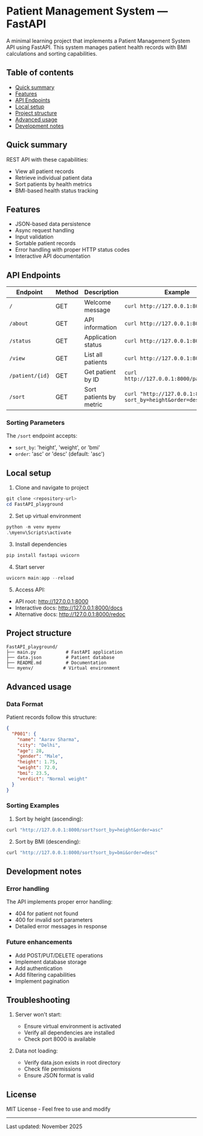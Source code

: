 # Patient Management System — FastAPI

A minimal learning project that implements a Patient Management System API using FastAPI. This system manages patient health records with BMI calculations and sorting capabilities.

## Table of contents
- [Quick summary](#quick-summary)
- [Features](#features)
- [API Endpoints](#api-endpoints)
- [Local setup](#local-setup)
- [Project structure](#project-structure)
- [Advanced usage](#advanced-usage)
- [Development notes](#development-notes)

## Quick summary
REST API with these capabilities:
- View all patient records
- Retrieve individual patient data
- Sort patients by health metrics
- BMI-based health status tracking

## Features
- JSON-based data persistence
- Async request handling
- Input validation
- Sortable patient records
- Error handling with proper HTTP status codes
- Interactive API documentation

## API Endpoints

| Endpoint | Method | Description | Example |
|----------|--------|-------------|---------|
| `/` | GET | Welcome message | `curl http://127.0.0.1:8000/` |
| `/about` | GET | API information | `curl http://127.0.0.1:8000/about` |
| `/status` | GET | Application status | `curl http://127.0.0.1:8000/status` |
| `/view` | GET | List all patients | `curl http://127.0.0.1:8000/view` |
| `/patient/{id}` | GET | Get patient by ID | `curl http://127.0.0.1:8000/patient/P001` |
| `/sort` | GET | Sort patients by metric | `curl "http://127.0.0.1:8000/sort?sort_by=height&order=desc"` |

### Sorting Parameters
The `/sort` endpoint accepts:
- `sort_by`: 'height', 'weight', or 'bmi'
- `order`: 'asc' or 'desc' (default: 'asc')

## Local setup

1. Clone and navigate to project
```powershell
git clone <repository-url>
cd FastAPI_playground
```

2. Set up virtual environment
```powershell
python -m venv myenv
.\myenv\Scripts\activate
```

3. Install dependencies
```powershell
pip install fastapi uvicorn
```

4. Start server
```powershell
uvicorn main:app --reload
```

5. Access API:
- API root: http://127.0.0.1:8000
- Interactive docs: http://127.0.0.1:8000/docs
- Alternative docs: http://127.0.0.1:8000/redoc

## Project structure
```
FastAPI_playground/
├── main.py           # FastAPI application
├── data.json         # Patient database
├── README.md         # Documentation
└── myenv/           # Virtual environment
```

## Advanced usage

### Data Format
Patient records follow this structure:
```json
{
  "P001": {
    "name": "Aarav Sharma",
    "city": "Delhi",
    "age": 28,
    "gender": "Male",
    "height": 1.75,
    "weight": 72.0,
    "bmi": 23.5,
    "verdict": "Normal weight"
  }
}
```

### Sorting Examples
1. Sort by height (ascending):
```bash
curl "http://127.0.0.1:8000/sort?sort_by=height&order=asc"
```

2. Sort by BMI (descending):
```bash
curl "http://127.0.0.1:8000/sort?sort_by=bmi&order=desc"
```

## Development notes

### Error handling
The API implements proper error handling:
- 404 for patient not found
- 400 for invalid sort parameters
- Detailed error messages in response

### Future enhancements
- Add POST/PUT/DELETE operations
- Implement database storage
- Add authentication
- Add filtering capabilities
- Implement pagination

## Troubleshooting

1. Server won't start:
   - Ensure virtual environment is activated
   - Verify all dependencies are installed
   - Check port 8000 is available

2. Data not loading:
   - Verify data.json exists in root directory
   - Check file permissions
   - Ensure JSON format is valid

## License
MIT License - Feel free to use and modify

---
Last updated: November 2025

